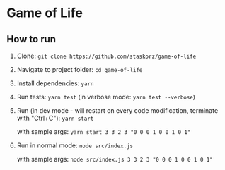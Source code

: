 # Game of Life

## How to run

1. Clone: `git clone https://github.com/staskorz/game-of-life`
1. Navigate to project folder: `cd game-of-life`
1. Install dependencies: `yarn`
1. Run tests: `yarn test` (in verbose mode: `yarn test --verbose`)
1. Run (in dev mode - will restart on every code modification, terminate with "Ctrl+C"): `yarn start`

   with sample args: `yarn start 3 3 2 3 "0 0 0 1 0 0 1 0 1"`

1. Run in normal mode: `node src/index.js`

   with sample args: `node src/index.js 3 3 2 3 "0 0 0 1 0 0 1 0 1"`
